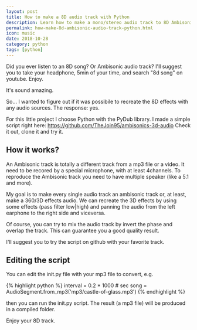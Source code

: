 ```yaml
---
layout: post
title: How to make a 8D audio track with Python
description: Learn how to make a mono/stereo audio track to 8D Ambisonic audio track
permalink: how-make-8d-ambisonic-audio-track-python.html
icon: music
date: 2018-10-28
category: python
tags: [python]
---
```


Did you ever listen to an 8D song? Or Ambisonic audio track?
I'll suggest you to take your headphone, 5min of your time, and search "8d song" on youtube. Enjoy.

It's sound amazing.

So... I wanted to figure out if it was possibile to recreate the 8D effects with any audio sources.
The response: yes.

For this little project I choose Python with the PyDub library.
I made a simple script right here: https://github.com/TheJoin95/ambisonics-3d-audio
Check it out, clone it and try it.

## How it works?
An Ambisonic track is totally a different track from a mp3 file or a video.
It need to be recored by a special microphone, with at least 4channels.
To reproduce the Ambisonic track you need to have multiple speaker (like a 5.1 and more).

My goal is to make every single audio track an ambisonic track or, at least, make a 360/3D effects audio.
We can recreate the 3D effects by using some effects (pass filter low|high) and panning the audio from the left earphone to the right side and viceversa.

Of course, you can try to mix the audio track by invert the phase and overlap the track. This can guarantee you a good quality result.

I'll suggest you to try the script on github with your favorite track.

## Editing the script
You can edit the init.py file with your mp3 file to convert, e.g.

{% highlight python %}
interval = 0.2 * 1000 # sec
song = AudioSegment.from_mp3('mp3/castle-of-glass.mp3')
{% endhighlight %}

then you can run the init.py script. The result (a mp3 file) will be produced in a compiled folder.

Enjoy your 8D track.
